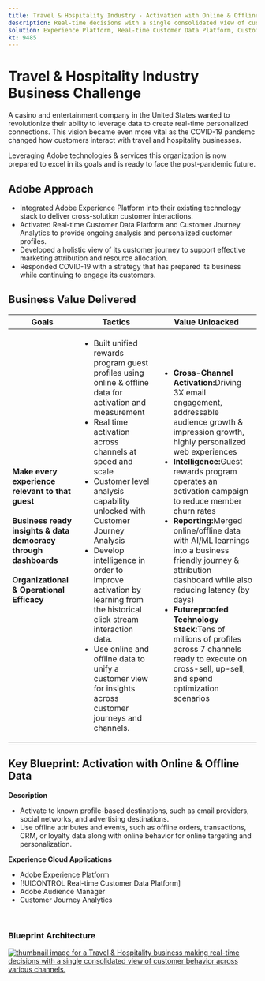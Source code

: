 ```yaml
---
title: Travel & Hospitality Industry - Activation with Online & Offline Data
description: Real-time decisions with a single consolidated view of customer behavior across various channels.
solution: Experience Platform, Real-time Customer Data Platform, Customer Journey Analytics, Analytics, Audience Manager, Experience Manager, Target
kt: 9485
---
```


# Travel & Hospitality Industry Business Challenge

A casino and entertainment company in the United States wanted to revolutionize their ability to leverage data to create real-time personalized connections.  This vision became even more vital as the COVID-19 pandemc changed how customers interact with travel and hospitality businesses.  

Leveraging Adobe technologies & services this organization is now prepared to excel in its goals and is ready to face the post-pandemic future.

## Adobe Approach

* Integrated Adobe Experience Platform into their existing technology stack to deliver cross-solution customer interactions.
* Activated Real-time Customer Data Platform and Customer Journey Analytics to provide ongoing analysis and personalized customer profiles.
* Developed a holistic view of its customer journey to support effective marketing attribution and resource allocation.
* Responded COVID-19 with a strategy that has prepared its business while continuing to engage its customers.

## Business Value Delivered

| Goals | Tactics| Value Unloacked|
|---|---|---|
| **Make every experience relevant to that guest**<br></br>**Business ready insights & data democracy through dashboards**<br></br>**Organizational & Operational Efficacy**</ul> | <ul><li>Built unified rewards program guest profiles using online & offline data for activation and measurement</li><li>Real time activation across channels at speed and scale</li><li>Customer level analysis capability unlocked with Customer Journey Analysis</li><li>Develop intelligence in order to improve activation by learning from the historical click stream interaction data.</li><li>Use online and offline data to unify a customer view for insights across customer journeys and channels.</li></ul>                               | <ul><li><strong> Cross-Channel Activation:</strong>Driving 3X email engagement, addressable audience growth & impression growth, highly personalized web experiences </li><li><strong>Intelligence:</strong>Guest rewards program operates an activation campaign to reduce member churn rates</li><li><strong>Reporting:</strong>Merged online/offline data with AI/ML learnings into a business friendly journey & attribution dashboard while also reducing latency (by days)</li><li><strong>Futureproofed Technology Stack:</strong>Tens of millions of profiles across 7 channels ready to execute on cross-sell, up-sell, and spend optimization scenarios</li></ul>    |

## Key Blueprint: Activation with Online & Offline Data

<strong>Description</strong>
<ul><li>Activate to known profile-based destinations, such as email providers, social networks, and advertising destinations.</li><li>Use offline attributes and events, such as offline orders, transactions, CRM, or loyalty data along with online behavior for online targeting and personalization.</li></li></ul> 

<strong>Experience Cloud Applications</strong>
<ul><li>Adobe Experience Platform</li><li>[!UICONTROL Real-time Customer Data Platform]</li><li>Adobe Audience Manager</li><li>Customer Journey Analytics</li></ul> 
<br>

### Blueprint Architecture

<a href="https://experienceleague.adobe.com/docs/blueprints-learn/architecture/audience-activation/platform-and-applications.html?lang=en"><img alt="thumbnail image for a Travel & Hospitality business making real-time decisions with a single consolidated view of customer behavior across various channels." src="https://experienceleague.adobe.com/docs/blueprints-learn/assets/online_offline_activation.svg"/></a>
    



